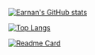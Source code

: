<!--统计-->
[![Earnan's GitHub stats](https://github-readme-stats.vercel.app/api?username=earnan&count_private=true&show_icons=true)](https://github.com/earnan)

<!--常用语言-->
[![Top Langs](https://github-readme-stats.vercel.app/api/top-langs/?username=earnan&layout=compact)](https://github.com/earnan)


<!--仓库卡片-->
[![Readme Card](https://github-readme-stats.vercel.app/api/pin/?username=earnan&repo=chloroplast&show_owner=true)](https://github.com/earnan/chloroplast)

<!--
<a href="https://github.com/earnan/chloroplast">
  <img align="center" src="https://github-readme-stats.vercel.app/api/pin/?username=earnan&repo=chloroplast&show_owner" />
</a>
<a href="https://github.com/earnan/chloroplast">
  <img align="center" src="https://github-readme-stats.vercel.app/api/pin/?username=earnan&repo=chloroplast" />
</a>
<a href="https://github.com/earnan/chloroplast">
  <img align="center" src="https://github-readme-stats.vercel.app/api/pin/?username=earnan&repo=chloroplast" />
</a>
-->




<!--
**earnan/Earnan** is a ✨ _special_ ✨ repository because its `README.md` (this file) appears on your GitHub profile.
Here are some ideas to get you started:
- 🔭 I’m currently working on ...
- 🌱 I’m currently learning ...
- 👯 I’m looking to collaborate on ...
- 🤔 I’m looking for help with ...
- 💬 Ask me about ...
- 📫 How to reach me: ...
- 😄 Pronouns: ...
- ⚡ Fun fact: ...
-->

